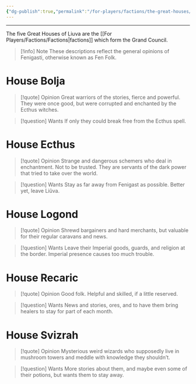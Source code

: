 ```yaml
---
{"dg-publish":true,"permalink":"/for-players/factions/the-great-houses/"}
---
```


***
The five Great Houses of Liuva are the [[For Players/Factions/Factions\|factions]] which form the Grand Council. 

>[!info] Note
>These descriptions reflect the general opinions of Fenigasti, otherwise known as Fen Folk.
# House Bolja
> [!quote] Opinion
> Great warriors of the stories, fierce and powerful. They were once good, but were corrupted and enchanted by the Ecthus witches.

> [!question] Wants
> If only they could break free from the Ecthus spell.

# House Ecthus
>[!quote] Opinion
>Strange and dangerous schemers who deal in enchantment. Not to be trusted. They are servants of the dark power that tried to take over the world.
  
> [!question] Wants
> Stay as far away from Fenigast as possible. Better yet, leave Liûva.

# House Logond
>[!quote] Opinion
>Shrewd bargainers and hard merchants, but valuable for their regular caravans and news.

>[!question] Wants 
>Leave their Imperial goods, guards, and religion at the border. Imperial presence causes too much trouble.

# House Recaric
>[!quote] Opinion
>Good folk. Helpful and skilled, if a little reserved.

>[!question] Wants
>News and stories, ores, and to have them bring healers to stay for part of each month.

# House Svizrah
>[!quote] Opinion
>Mysterious weird wizards who supposedly live in mushroom towers and meddle with knowledge they shouldn’t.

>[!question] Wants
>More stories about them, and maybe even some of their potions, but wants them to stay away.
